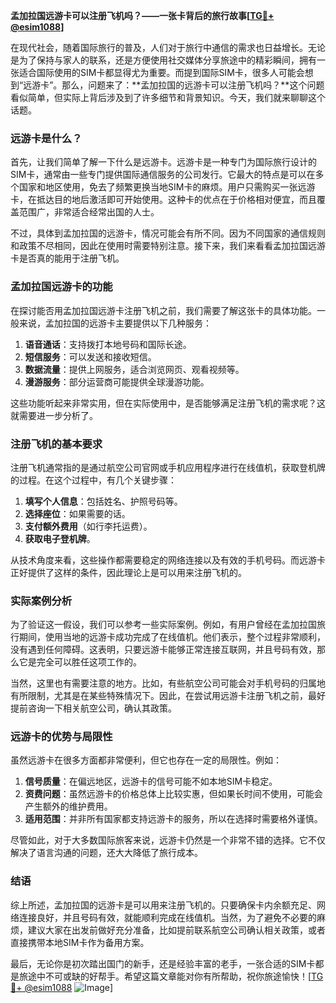 **孟加拉国远游卡可以注册飞机吗？——一张卡背后的旅行故事[[TG💪+ @esim1088](https://t.me/s/esim1088)]**

在现代社会，随着国际旅行的普及，人们对于旅行中通信的需求也日益增长。无论是为了保持与家人的联系，还是方便使用社交媒体分享旅途中的精彩瞬间，拥有一张适合国际使用的SIM卡都显得尤为重要。而提到国际SIM卡，很多人可能会想到“远游卡”。那么，问题来了：**孟加拉国的远游卡可以注册飞机吗？**这个问题看似简单，但实际上背后涉及到了许多细节和背景知识。今天，我们就来聊聊这个话题。

### 远游卡是什么？

首先，让我们简单了解一下什么是远游卡。远游卡是一种专门为国际旅行设计的SIM卡，通常由一些专门提供国际通信服务的公司发行。它最大的特点是可以在多个国家和地区使用，免去了频繁更换当地SIM卡的麻烦。用户只需购买一张远游卡，在抵达目的地后激活即可开始使用。这种卡的优点在于价格相对便宜，而且覆盖范围广，非常适合经常出国的人士。

不过，具体到孟加拉国的远游卡，情况可能会有所不同。因为不同国家的通信规则和政策不尽相同，因此在使用时需要特别注意。接下来，我们来看看孟加拉国远游卡是否真的能用于注册飞机。

### 孟加拉国远游卡的功能

在探讨能否用孟加拉国远游卡注册飞机之前，我们需要了解这张卡的具体功能。一般来说，孟加拉国的远游卡主要提供以下几种服务：

1. **语音通话**：支持拨打本地号码和国际长途。
2. **短信服务**：可以发送和接收短信。
3. **数据流量**：提供上网服务，适合浏览网页、观看视频等。
4. **漫游服务**：部分运营商可能提供全球漫游功能。

这些功能听起来非常实用，但在实际使用中，是否能够满足注册飞机的需求呢？这就需要进一步分析了。

### 注册飞机的基本要求

注册飞机通常指的是通过航空公司官网或手机应用程序进行在线值机，获取登机牌的过程。在这个过程中，有几个关键步骤：

1. **填写个人信息**：包括姓名、护照号码等。
2. **选择座位**：如果需要的话。
3. **支付额外费用**（如行李托运费）。
4. **获取电子登机牌**。

从技术角度来看，这些操作都需要稳定的网络连接以及有效的手机号码。而远游卡正好提供了这样的条件，因此理论上是可以用来注册飞机的。

### 实际案例分析

为了验证这一假设，我们可以参考一些实际案例。例如，有用户曾经在孟加拉国旅行期间，使用当地的远游卡成功完成了在线值机。他们表示，整个过程非常顺利，没有遇到任何障碍。这表明，只要远游卡能够正常连接互联网，并且号码有效，那么它是完全可以胜任这项工作的。

当然，这里也有需要注意的地方。比如，有些航空公司可能会对手机号码的归属地有所限制，尤其是在某些特殊情况下。因此，在尝试用远游卡注册飞机之前，最好提前咨询一下相关航空公司，确认其政策。

### 远游卡的优势与局限性

虽然远游卡在很多方面都非常便利，但它也存在一定的局限性。例如：

1. **信号质量**：在偏远地区，远游卡的信号可能不如本地SIM卡稳定。
2. **资费问题**：虽然远游卡的价格总体上比较实惠，但如果长时间不使用，可能会产生额外的维护费用。
3. **适用范围**：并非所有国家都支持远游卡的服务，所以在选择时需要格外谨慎。

尽管如此，对于大多数国际旅客来说，远游卡仍然是一个非常不错的选择。它不仅解决了语言沟通的问题，还大大降低了旅行成本。

### 结语

综上所述，孟加拉国的远游卡是可以用来注册飞机的。只要确保卡内余额充足、网络连接良好，并且号码有效，就能顺利完成在线值机。当然，为了避免不必要的麻烦，建议大家在出发前做好充分准备，比如提前联系航空公司确认相关政策，或者直接携带本地SIM卡作为备用方案。

最后，无论你是初次踏出国门的新手，还是经验丰富的老手，一张合适的SIM卡都是旅途中不可或缺的好帮手。希望这篇文章能对你有所帮助，祝你旅途愉快！[[TG💪+ @esim1088](https://t.me/s/esim1088) ![Image](https://i.postimg.cc/4NQfJmqS/Snipaste-2025-05-13-00-14-12.png)]